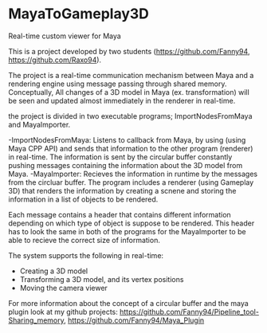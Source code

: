 # MayaToGameplay3D
Real-time custom viewer for Maya

This is a project developed by two students (https://github.com/Fanny94, https://github.com/Raxo94). 

The project is a real-time communication mechanism between Maya and a rendering engine using message passing through
shared memory. Conceptually, All changes of a 3D model in Maya (ex. transformation) will be seen and updated almost immediately in the renderer in real-time.

the project is divided in two executable programs; ImportNodesFromMaya and MayaImporter.

-ImportNodesFromMaya: Listens to callback from Maya, by using (using Maya CPP API) and sends that information to the other program (renderer) in real-time. The information is sent by the circular buffer constantly pushing messages containing the information about the 3D model from Maya.
-MayaImporter: Recieves the information in runtime by the messages from the circluar buffer. The program includes a renderer (using Gameplay 3D) that renders the information  by creating a scnene and storing the information in a list of objects to be rendered. 

Each message contains a header that contains different information depending on which type of object is suppose to be rendered. This header has to look the same in both of the programs for the MayaImporter to be able to recieve the correct size of information.

The system supports the following in real-time: 
- Creating a 3D model 
- Transforming a 3D model, and its vertex positions
- Moving the camera viewer

For more information about the concept of a circular buffer and the maya plugin look at my github projects: https://github.com/Fanny94/Pipeline_tool-Sharing_memory, https://github.com/Fanny94/Maya_Plugin 
